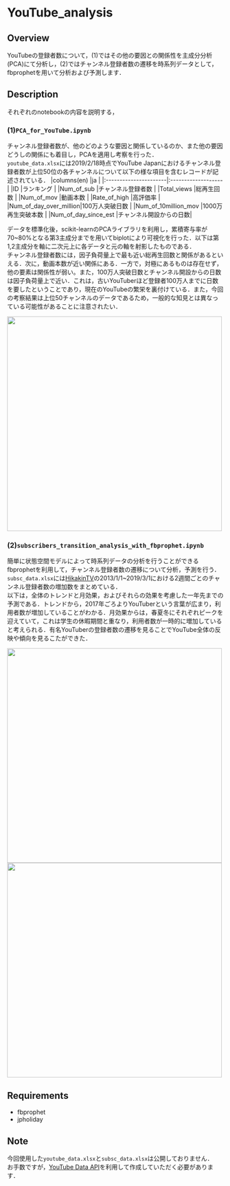 # YouTube_analysis

## Overview
YouTubeの登録者数について，(1)ではその他の要因との関係性を主成分分析(PCA)にて分析し，(2)ではチャンネル登録者数の遷移を時系列データとして，fbprophetを用いて分析および予測します．

## Description
それぞれのnotebookの内容を説明する，
### (1)`PCA_for_YouTube.ipynb`
チャンネル登録者数が、他のどのような要因と関係しているのか、また他の要因どうしの関係にも着目し，PCAを適用し考察を行った．  
`youtube_data.xlsx`には2019/2/18時点でYouTube Japanにおけるチャンネル登録者数が上位50位の各チャンネルについて以下の様な項目を含むレコードが記述されている．
|columns(en)            |ja                  |
|:----------------------|:-------------------|
|ID                     |ランキング            |
|Num_of_sub             |チャンネル登録者数     |
|Total_views            |総再生回数            |
|Num_of_mov             |動画本数             |
|Rate_of_high           |高評価率             |
|Num_of_day_over_million|100万人突破日数       |
|Num_of_10million_mov   |1000万再生突破本数    |
|Num_of_day_since_est   |チャンネル開設からの日数|  


データを標準化後，scikit-learnのPCAライブラリを利用し，累積寄与率が70~80%となる第3主成分までを用いてbiplotにより可視化を行った．以下は第1,2主成分を軸に二次元上に各データと元の軸を射影したものである．  
チャンネル登録者数には，因子負荷量上で最も近い総再生回数と関係があるといえる．次に，動画本数が近い関係にある．一方で，対極にあるものは存在せず，他の要素は関係性が弱い。また，100万人突破日数とチャンネル開設からの日数は因子負荷量上で近い．これは，古いYouTuberほど登録者100万人までに日数を要したということであり，現在のYouTubeの繁栄を裏付けている．また，今回の考察結果は上位50チャンネルのデータであるため，一般的な知見とは異なっている可能性があることに注意されたい．

<img src="https://user-images.githubusercontent.com/55009777/105423997-d6dcc680-5c89-11eb-8ad0-9d4a7ce82fa9.png" width="500px">

### (2)`subscribers_transition_analysis_with_fbprophet.ipynb`
簡単に状態空間モデルによって時系列データの分析を行うことができるfbprophetを利用して，チャンネル登録者数の遷移について分析，予測を行う．  
`subsc_data.xlsx`には[HikakinTV](https://www.youtube.com/user/HikakinTV)の2013/1/1~2019/3/1における2週間ごとのチャンネル登録者数の増加数をまとめている．  
以下は，全体のトレンドと月効果，およびそれらの効果を考慮した一年先までの予測である．トレンドから，2017年ごろよりYouTuberという言葉が広まり，利用者数が増加していることがわかる．月効果からは，春夏冬にそれぞれピークを迎えていて，これは学生の休暇期間と重なり，利用者数が一時的に増加していると考えられる．有名YouTuberの登録者数の遷移を見ることでYouTube全体の反映や傾向を見るこたができた．

<img src="https://user-images.githubusercontent.com/55009777/105426441-7c923480-5c8e-11eb-81c4-b0fa0e000031.png" width="500px">

<img src="https://user-images.githubusercontent.com/55009777/105426447-8025bb80-5c8e-11eb-915e-f231299a0a1e.png" width="500px">

## Requirements
- fbprophet
- jpholiday

## Note
今回使用した`youtube_data.xlsx`と`subsc_data.xlsx`は公開しておりません．  
お手数ですが，[YouTube Data API](https://developers.google.com/youtube/v3)を利用して作成していただく必要があります．
